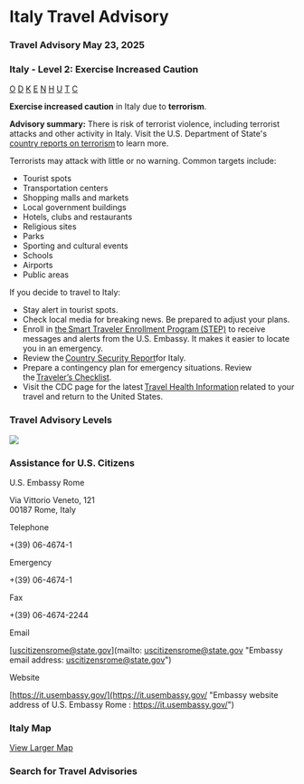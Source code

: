 # Italy Travel Advisory

### Travel Advisory May 23, 2025

### Italy - Level 2: Exercise Increased Caution

[O](javascript:void(0); "Tool Tip: Other")
[D](javascript:void(0); "Tool Tip: Wrongful Detention")
[K](javascript:void(0); "Tool Tip: Kidnap and Hostage")
[E](javascript:void(0); "Tool Tip: Event")
[N](javascript:void(0); "Tool Tip: Disaster")
[H](javascript:void(0); "Tool Tip: Health")
[U](javascript:void(0); "Tool Tip: Civil Unrest")
[T](javascript:void(0); "Tool Tip: Terrorism")
[C](javascript:void(0); "Tool Tip: Crimes")

**Exercise increased caution** in Italy due to **terrorism**.

**Advisory summary:** There is risk of terrorist violence, including terrorist attacks and other activity in Italy. Visit the U.S. Department of State's [country reports on terrorism](https://www.state.gov/country-reports-on-terrorism/) to learn more.

Terrorists may attack with little or no warning. Common targets include:

* Tourist spots
* Transportation centers
* Shopping malls and markets
* Local government buildings
* Hotels, clubs and restaurants
* Religious sites
* Parks
* Sporting and cultural events
* Schools
* Airports
* Public areas

If you decide to travel to Italy:

* Stay alert in tourist spots.
* Check local media for breaking news. Be prepared to adjust your plans.
* Enroll in [the Smart Traveler Enrollment Program (STEP)](https://mytravel.state.gov/s/step) to receive messages and alerts from the U.S. Embassy. It makes it easier to locate you in an emergency.
* Review the [Country Security Report](https://www.osac.gov/Country/Italy/Detail#_blank)for Italy.
* Prepare a contingency plan for emergency situations. Review the [Traveler’s Checklist](https://travel.state.gov/content/travel/en/international-travel/before-you-go/travelers-checklist.html).
* Visit the CDC page for the latest [Travel Health Information](https://wwwnc.cdc.gov/travel/destinations/traveler/none/costa-rica) related to your travel and return to the United States.

### Travel Advisory Levels

[![](/content/dam/NEWTravelAssets/images/travel-levelv1.svg)](/content/travel/en/international-travel/before-you-go/about-our-new-products.html "Travel Advisory Levels")

### Assistance for U.S. Citizens

U.S. Embassy Rome

Via Vittorio Veneto, 121  
00187 Rome, Italy

Telephone

+(39) 06-4674-1

Emergency

+(39) 06-4674-1

Fax

+(39) 06-4674-2244

Email

[uscitizensrome@state.gov](mailto: uscitizensrome@state.gov "Embassy email address: uscitizensrome@state.gov")

Website

[https://it.usembassy.gov/](https://it.usembassy.gov/ "Embassy website address of U.S. Embassy Rome : https://it.usembassy.gov/")

### Italy Map

[View Larger Map](https://travelmaps.state.gov/TSGMap/?extent=-0.263003331,36.45036097,26.333358189,46.839255821 "Map of Italy")



### Search for Travel Advisories